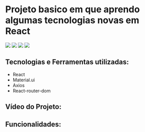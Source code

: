 <h1> Projeto basico em que aprendo algumas tecnologias novas em React </h1>

<img src="https://user-images.githubusercontent.com/88200985/192848717-93bdafba-f51f-4bf1-9523-f51d0f3e0fe8.JPG">
<img src="https://user-images.githubusercontent.com/88200985/192848789-25b669f2-52cf-458d-afec-80b2ca84a82b.JPG">
<img src="https://user-images.githubusercontent.com/88200985/192848865-1d702acb-3d77-441d-a0e0-b5b82bf0cdd5.JPG">
<img src="https://user-images.githubusercontent.com/88200985/192848911-792da184-9eb6-4432-be65-ff007c917b32.JPG">

<h2> Tecnologias e Ferramentas utilizadas: </h2>

- React
- Material.ui
- Axios
- React-router-dom

<h2> Vídeo do Projeto: </h2>



<h2> Funcionalidades: </h2>



